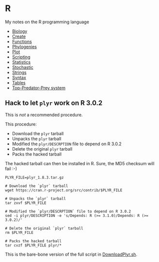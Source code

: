 # R

My notes on the R programming language

 * [Biology](Biology/README.md)
 * [Create](Create/README.md)
 * [Functions](Function/README.md)
 * [Phylogenies](Phylogenies/README.md)
 * [Plot](Plot/README.md)
 * [Scripting](Scripting/README.md)
 * [Statistics](Statistics/README.md)
 * [Stochastic](Stochastic/README.md)
 * [Strings](Strings/README.md)
 * [Syntax](Syntax/README.md)
 * [Tables](Tables/README.md)
 * [Top-Predator-Prey system](TopPredPrey/README.md)


## Hack to let `plyr` work on R 3.0.2

This is _not_ a recommended procedure. 

This procedure:

 * Download the `plyr` tarball
 * Unpacks the `plyr` tarball
 * Modified the `plyr/DESCRPTION` file to depend on R 3.0.2
 * Delete the original `plyr` tarball
 * Packs the hacked tarball

The hacked tarball can then be installed in R. Sure, the MD5 checksum will fail :-)

```
PLYR_FILE=plyr_1.8.3.tar.gz

# Download the `plyr` tarball
wget https://cran.r-project.org/src/contrib/$PLYR_FILE

# Unpacks the `plyr` tarball
tar zxvf $PLYR_FILE

# Modified the `plyr/DESCRPTION` file to depend on R 3.0.2
sed -i plyr/DESCRIPTION -e 's/Depends: R (>= 3.1.0)/Depends: R (>= 3.0.2)/'

# Delete the original `plyr` tarball
rm $PLYR_FILE

# Packs the hacked tarball
tar cvzf $PLYR_FILE plyr/*
```

This is the bare-bone version of the full script in [DownloadPlyr.sh](DownloadPlyr.sh).
